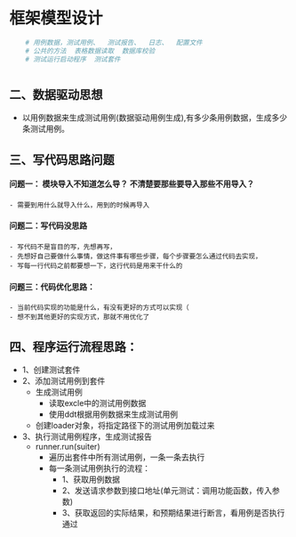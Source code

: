 # 框架模型设计
 
```python
    # 用例数据，测试用例、  测试报告、  日志、  配置文件
    # 公共的方法  表格数据读取  数据库校验  
    # 测试运行启动程序  测试套件
```

# 


## 二、数据驱动思想
- 以用例数据来生成测试用例(数据驱动用例生成),有多少条用例数据，生成多少条测试用例。




## 三、写代码思路问题
#### 问题一： 模块导入不知道怎么导？ 不清楚要那些要导入那些不用导入？
    - 需要到用什么就导入什么，用到的时候再导入

#### 问题二：写代码没思路
    - 写代码不是盲目的写，先想再写，
    - 先想好自己要做什么事情，做这件事有哪些步骤，每个步骤要怎么通过代码去实现，
    - 写每一行代码之前都要想一下，这行代码是用来干什么的
    
#### 问题三：代码优化思路：
    - 当前代码实现的功能是什么，有没有更好的方式可以实现（
    - 想不到其他更好的实现方式，那就不用优化了


## 四、程序运行流程思路：
- 1、创建测试套件
- 2、添加测试用例到套件
    - 生成测试用例
        - 读取excle中的测试用例数据
        - 使用ddt根据用例数据来生成测试用例
    - 创建loader对象，将指定路径下的测试用例加载过来 
- 3、执行测试用例程序，生成测试报告
    - runner.run(suiter)
        - 遍历出套件中所有测试用例，一条一条去执行
        - 每一条测试用例执行的流程：
            - 1、获取用例数据
            - 2、发送请求参数到接口地址(单元测试：调用功能函数，传入参数)
            - 3、获取返回的实际结果，和预期结果进行断言，看用例是否执行通过
            
            
